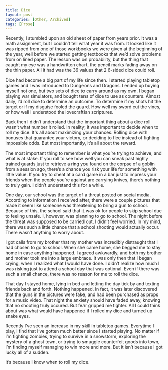 ```yaml
---
title: Dice
layout: post
categories: [Other, Archived]
tags: [Prose]
---
```

Recently, I stumbled upon an old sheet of paper from years prior. It was a math assignment, but I couldn’t tell what year it was from. It looked like it was ripped from one of those workbooks we were given at the beginning of the year, well before we started getting textbooks that we’d solve problems from on lined paper. The lesson was on probability, but the thing that caught my eye was a handwritten chart, the pencil marks fading away on the thin paper. All it had was the 36 values that 2 6-sided dice could roll.

Dice had become a big part of my life since then. I started playing tabletop games and I was introduced to Dungeons and Dragons. I ended up buying myself not one, but two sets of dice to carry around as my own. I began playing war simulators, and bought tens of dice to use as counters. Almost daily, I’d roll dice to determine an outcome. To determine if my shots hit the target or if my disguise fooled the guard. How well my sword cut the vines, or how well I understood the lovecraftian scriptures.

Back then I didn’t understand that the important thing about a dice roll wasn’t what number it rolled. In reality, it was important to decide when to roll my dice. It's all about maximizing your chances. Rolling dice with bonuses that guarantee your victory, or deciding to flee instead of fighting impossible odds. But most importantly, it’s all about the reward.

The most important thing to remember is what you’re trying to achieve, and what is at stake. If you roll to see how well you can sneak past highly trained guards just to retrieve a ring you found on the corpse of a goblin from a session ago, there’s a chance you risk your life for something with little value. If you try to cheat at a card game in a bar just to impress your friends when the people you’re against are carrying knives, there’s nothing to truly gain. I didn’t understand this for a while.

One day, our school was the target of a threat posted on social media. According to information I received after, there were a couple pictures that made it seem like someone was threatening to bring a gun to school. Because of this, the school said that it was ok for people to skip school due to feeling unsafe. I, however, was planning to go to school. The night before the threat was supposed to be carried out, I didn’t feel worried. In my mind, there was such a little chance that a school shooting would actually occur. There wasn’t anything to worry about.

I got calls from my brother that my mother was incredibly distraught that I had chosen to go to school. When she came home, she begged me to stay home in case anything happened. I agreed awkwardly, and both my brother and mother took me into a large embrace. It was only then that I began crying, when I realized what I would have done. I didn’t realize how much I was risking just to attend a school day that was optional. Even if there was such a small chance, there was no reason for me to roll the dice.

That day I stayed home, lying in bed and letting the day tick by and texting friends back and forth. Nothing happened. In fact, it was later discovered that the guns in the pictures were fake, and had been purchased as props for a music video. That night the anxiety should have faded away, knowing that no shooting truly occured. But fear gripped me tighter. All I could think about was what would have happened if I rolled my dice and turned up snake eyes.

Recently I’ve seen an increase in my skill in tabletop games. Everytime I play, I find that I’ve gotten much better since I started playing. No matter if I’m fighting zombies, trying to survive in a snowstorm, exploring the mystery of a ghost town, or trying to smuggle counterfeit goods into town, I’m finding myself managing to win more and more. But it isn’t because I got lucky all of a sudden.

It’s because I know when to roll my dice.
